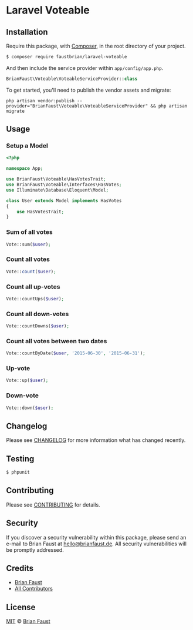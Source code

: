 # Laravel Voteable

## Installation

Require this package, with [Composer](https://getcomposer.org/), in the root directory of your project.

``` bash
$ composer require faustbrian/laravel-voteable
```

And then include the service provider within `app/config/app.php`.

``` php
BrianFaust\Voteable\VoteableServiceProvider::class
```

To get started, you'll need to publish the vendor assets and migrate:

```
php artisan vendor:publish --provider="BrianFaust\Voteable\VoteableServiceProvider" && php artisan migrate
```

## Usage

### Setup a Model
``` php
<?php

namespace App;

use BrianFaust\Voteable\HasVotesTrait;
use BrianFaust\Voteable\Interfaces\HasVotes;
use Illuminate\Database\Eloquent\Model;

class User extends Model implements HasVotes
{
    use HasVotesTrait;
}
```

### Sum of all votes
``` php
Vote::sum($user);
```

### Count all votes
``` php
Vote::count($user);
```

### Count all up-votes
``` php
Vote::countUps($user);
```

### Count all down-votes
``` php
Vote::countDowns($user);
```

### Count all votes between two dates
``` php
Vote::countByDate($user, '2015-06-30', '2015-06-31');
```

### Up-vote
``` php
Vote::up($user);
```

### Down-vote
``` php
Vote::down($user);
```

## Changelog

Please see [CHANGELOG](CHANGELOG.md) for more information what has changed recently.

## Testing

``` bash
$ phpunit
```

## Contributing

Please see [CONTRIBUTING](.github/CONTRIBUTING.md) for details.

## Security

If you discover a security vulnerability within this package, please send an e-mail to Brian Faust at hello@brianfaust.de. All security vulnerabilities will be promptly addressed.

## Credits

- [Brian Faust](https://github.com/faustbrian)
- [All Contributors](../../contributors)

## License

[MIT](LICENSE) © [Brian Faust](https://brianfaust.de)
